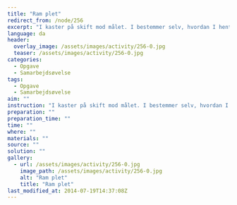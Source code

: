 ```yaml
---
title: "Ram plet"
redirect_from: /node/256
excerpt: "I kaster på skift mod målet. I bestemmer selv, hvordan I henter kasteskytset igen. Når I har ramt målet 10 gange som hold og lagt alt kasteskyts tilbage på plads, er opgaven udført."
language: da
header:
  overlay_image: /assets/images/activity/256-0.jpg
  teaser: /assets/images/activity/256-0.jpg
categories: 
  - Opgave
  - Samarbejdsøvelse
tags: 
  - Opgave
  - Samarbejdsøvelse
aim: ""
instruction: "I kaster på skift mod målet. I bestemmer selv, hvordan I henter kasteskytset igen. Når I har ramt målet 10 gange som hold og lagt alt kasteskyts tilbage på plads, er opgaven udført."
preparation: ""
preparation_time: ""
time: ""
where: ""
materials: ""
source: ""
solution: ""
gallery:
  - url: /assets/images/activity/256-0.jpg
    image_path: /assets/images/activity/256-0.jpg
    alt: "Ram plet"
    title: "Ram plet"
last_modified_at: 2014-07-19T14:37:08Z
---
```


